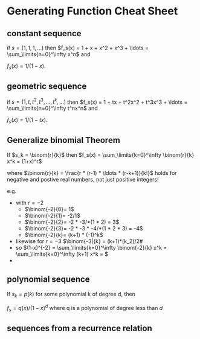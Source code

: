 # Generating Function Cheat Sheet

## constant sequence
if $s=(1,1,1,\ldots)$ then $f_s(x) = 1 + x + x^2 + x^3 + \ldots = \sum_\limits{n=0}^\infty x^n$ and 

$f_s(x) = 1/(1-x)$.

## geometric sequence
if $s = (1,t,t^2,t^3,\ldots, t^k,\ldots)$ then  $f_s(x) = 1 + tx + t^2x^2 + t^3x^3 + \ldots = \sum_\limits{n=0}^\infty t^nx^n$ and 

$f_s(x) = 1/(1-tx)$.

## Generalize binomial Theorem
If $s_k = \binom{r}{k}$ then 
$f_s(x) = \sum_\limits{k=0}^\infty \binom{r}{k} x^k = (1+x)^r$

where $\binom{r}{k} = \frac{r * (r-1) * \ldots * (r-k+1)}{k!}$ holds for negative and postive real numbers, not just positive integers!

e.g.
* with $r=-2$
  * $\binom{-2}{0}= 1$
  * $\binom{-2}{1}= -2/1$
  * $\binom{-2}{2}= -2 * -3/*(1 * 2) = 3$
  * $\binom{-2}{3}= -2 * -3 * -4/*(1 * 2 * 3) = -4$
  * $\binom{-2}{k}= (k+1) * (-1)^k$
* likewise for $r=-3$  $\binom{-3|{k} = (k+1)*(k_2)/2#
* so $(1-x)^{-2} = \sum_\limits{k=0}^\infty \binom{-2}{k} x^k = \sum_\limits{k=0}^\infty (k+1) x^k = $
* 

## polynomial sequence
If $s_k=p(k)$ for some polynomial k of degree d, then

$f_s = q(x)/(1-x)^d$ where q is a polynomial of degree less than $d$


## sequences from a recurrence relation
